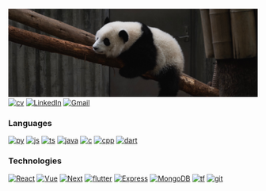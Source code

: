 <!-- PROJECT SHIELDS -->
<!--
*** I'm using markdown "reference style" links for readability.
*** Reference links are enclosed in brackets [ ] instead of parentheses ( ).
*** See the bottom of this document for the declaration of the reference variables
*** for contributors-url, forks-url, etc. This is an optional, concise syntax you may use.
*** https://www.markdownguide.org/basic-syntax/#reference-style-links
-->
[![My personal website](web-nav.jpg)](https://jsl1114.github.io)
[![cv][CV]](https://jsl1114.github.io/assets/jason_liu_cv.pdf)
[![LinkedIn][linkedin-shield]][linkedin-url]
[![Gmail][gmail-shield]][gmail-url]

### Languages
[![py][Python]](https://python.org)
[![js][JavaScript]](https://www.javascript.com/)
[![ts][TypeScript]](https://www.typescriptlang.org/)
[![java][Java]](https://java.com)
[![c][C]](https://en.wikipedia.org/wiki/C_(programming_language))
[![cpp][C++]](https://cplusplus.com/)
[![dart][Dart]](https://dart.dev/)

### Technologies
[![React][React.js]][React-url]
[![Vue][Vue.js]][Vue-url]
[![Next][Next.js]][Next-url]
[![flutter][Flutter]](https://flutter.dev/)
[![Express][Express.js]][Express-url]
[![MongoDB][MongoDB]](https://www.mongodb.com/)
[![tf][TensorFlow]](https://www.tensorflow.org/)
[![git][Git]](https://git-scm.com/)



<!-- MARKDOWN LINKS & IMAGES -->
<!-- https://www.markdownguide.org/basic-syntax/#reference-style-links -->
[Flutter]: https://img.shields.io/badge/flutter-02569B?style=for-the-badge&logo=flutter
[Dart]: https://img.shields.io/badge/Dart-0175C2?style=for-the-badge&logo=dart
[CV]: https://img.shields.io/badge/CV-013243?style=for-the-badge&logo=files&logoColor=white
[Git]: https://img.shields.io/badge/Git-F05032?style=for-the-badge&logo=git&logoColor=white
[MongoDB]: https://img.shields.io/badge/MongoDB-47A248?style=for-the-badge&logo=mongodb&logoColor=white
[Express.js]: https://img.shields.io/badge/Express-000000?style=for-the-badge&logo=express&logoColor=white
[Express-url]: https://expressjs.com/
[wechat-shield]: https://img.shields.io/badge/-WECHAT-07C160?style=for-the-badge&logo=wechat&logoColor=white
[wechat-url]: <mailto:ljs11141118@gmail.com?subject=Wechat Request&body=Please send this email as is to get a automated response containing my WeChat info.>

[gmail-shield]: https://img.shields.io/badge/-GMAIL-D14836?style=for-the-badge&logo=gmail&logoColor=white
[gmail-url]: mailto:ljs11141118@gmail.com
[contributors-shield]: https://img.shields.io/github/contributors/github_username/repo_name.svg?style=for-the-badge
[contributors-url]: https://github.com/github_username/repo_name/graphs/contributors
[forks-shield]: https://img.shields.io/github/forks/github_username/repo_name.svg?style=for-the-badge
[forks-url]: https://github.com/github_username/repo_name/network/members
[stars-shield]: https://img.shields.io/github/stars/github_username/repo_name.svg?style=for-the-badge
[stars-url]: https://github.com/github_username/repo_name/stargazers
[issues-shield]: https://img.shields.io/github/issues/github_username/repo_name.svg?style=for-the-badge
[issues-url]: https://github.com/github_username/repo_name/issues
[license-shield]: https://img.shields.io/github/license/github_username/repo_name.svg?style=for-the-badge
[license-url]: https://github.com/github_username/repo_name/blob/master/LICENSE.txt
[linkedin-shield]: https://img.shields.io/badge/-LinkedIn-black.svg?style=for-the-badge&logo=linkedin&colorB=555
[linkedin-url]: https://www.linkedin.com/in/jinsen-liu-63a778216/
[product-screenshot]: images/screenshot.png
[Next.js]: https://img.shields.io/badge/next.js-000000?style=for-the-badge&logo=nextdotjs&logoColor=white
[Next-url]: https://nextjs.org/
[React.js]: https://img.shields.io/badge/React.js-20232A?style=for-the-badge&logo=react&logoColor=61DAFB
[React-url]: https://reactjs.org/
[Vue.js]: https://img.shields.io/badge/Vue.js-35495E?style=for-the-badge&logo=vuedotjs&logoColor=4FC08D
[Vue-url]: https://vuejs.org/
[Angular.io]: https://img.shields.io/badge/Angular-DD0031?style=for-the-badge&logo=angular&logoColor=white
[Angular-url]: https://angular.io/
[Svelte.dev]: https://img.shields.io/badge/Svelte-4A4A55?style=for-the-badge&logo=svelte&logoColor=FF3E00
[Svelte-url]: https://svelte.dev/
[Laravel.com]: https://img.shields.io/badge/Laravel-FF2D20?style=for-the-badge&logo=laravel&logoColor=white
[Laravel-url]: https://laravel.com
[Bootstrap.com]: https://img.shields.io/badge/Bootstrap-563D7C?style=for-the-badge&logo=bootstrap&logoColor=white
[Bootstrap-url]: https://getbootstrap.com
[JQuery.com]: https://img.shields.io/badge/jQuery-0769AD?style=for-the-badge&logo=jquery&logoColor=white
[JQuery-url]: https://jquery.com 
[JavaScript]: https://img.shields.io/badge/JavaScript-black?style=for-the-badge&logo=javascript
[Python]: https://img.shields.io/badge/Python-3776AB?style=for-the-badge&logo=python&logoColor=white
[Java]: https://img.shields.io/badge/Java-ff0000?style=for-the-badge
[C++]: https://img.shields.io/badge/C++-00599C?style=for-the-badge&logo=cplusplus&logoColor=white
[C]: https://img.shields.io/badge/C-A8B9CC?style=for-the-badge&logo=c&logoColor=white
[TypeScript]: https://img.shields.io/badge/typescript-3178C6?style=for-the-badge&logo=typescript&logoColor=white
[TensorFlow]: https://img.shields.io/badge/tensorflow-FF6F00?style=for-the-badge&logo=tensorflow&logoColor=white
